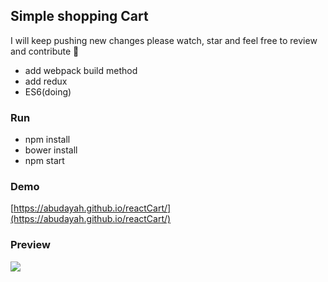## Simple shopping Cart
I will keep pushing new changes please watch, star and feel free to review and contribute 🙂

- add webpack build method
- add redux
- ES6(doing)

### Run

- npm install
- bower install
- npm start

### Demo
[https://abudayah.github.io/reactCart/](https://abudayah.github.io/reactCart/)


### Preview

![](https://raw.githubusercontent.com/abudayah/reactCart/master/Screenshot.png)
